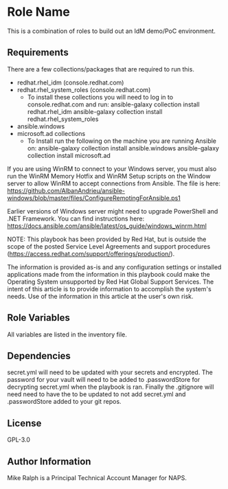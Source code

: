 Role Name
=========

This is a combination of roles to build out an IdM demo/PoC environment.

Requirements
------------

There are a few collections/packages that are required to run this.
  - redhat.rhel_idm (console.redhat.com)
  - redhat.rhel_system_roles (console.redhat.com)
    - To install these collections you will need to log in to console.redhat.com and run:
      ansible-galaxy collection install redhat.rhel_idm
      ansible-galaxy collection install redhat.rhel_system_roles
  - ansible.windows
  - microsoft.ad collections
    - To Install run the following on the machine you are running Ansible on:
      ansible-galaxy collection install ansible.windows
      ansible-galaxy collection install microsoft.ad

If you are using WinRM to connect to your Windows server, you must also run the WinRM Memory Hotfix and WinRM Setup scripts on the Window server to allow WinRM to accept connections from Ansible.
The file is here: https://github.com/AlbanAndrieu/ansible-windows/blob/master/files/ConfigureRemotingForAnsible.ps1

Earlier versions of Windows server might need to upgrade PowerShell and .NET Framework. You can find instructions here: https://docs.ansible.com/ansible/latest/os_guide/windows_winrm.html

NOTE:
This playbook has been provided by Red Hat, but is outside the scope of the posted Service Level Agreements and support procedures (https://access.redhat.com/support/offerings/production/). 

The information is provided as-is and any configuration settings or installed applications made from the information in this playbook could make the Operating System unsupported by Red Hat Global Support Services. The intent of this article is to provide information to accomplish the system's needs. Use of the information in this article at the user's own risk.


Role Variables
--------------

All variables are listed in the inventory file.

Dependencies
------------

secret.yml will need to be updated with your secrets and encrypted. The password for your vault will need to be added to .passwordStore for decrypting secret.yml when the playbook is ran. Finally the .gitignore will need need to have the to be updated to not add secret.yml and .passwordStore added to your git repos.

License
-------

GPL-3.0

Author Information
------------------

Mike Ralph is a Principal Technical Account Manager for NAPS.
